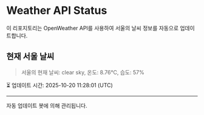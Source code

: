 
# Weather API Status

이 리포지토리는 OpenWeather API를 사용하여 서울의 날씨 정보를 자동으로 업데이트합니다.

## 현재 서울 날씨
> 서울의 현재 날씨: clear sky, 온도: 8.76°C, 습도: 57%

⏳ 업데이트 시간: 2025-10-20 11:28:01 (UTC)

---
자동 업데이트 봇에 의해 관리됩니다.
